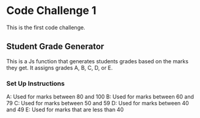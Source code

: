 # Code Challenge 1
This is the first code challenge.
## Student Grade Generator
This is a Js function that generates students grades based on the marks they get. It assigns grades A, B, C, D, or E.
### Set Up Instructions 
A: Used for marks between 80 and 100
B: Used for marks between 60 and 79
C: Used for marks between 50 and 59
D: Used for marks between 40 and 49
E: Used for marks that are less than 40
